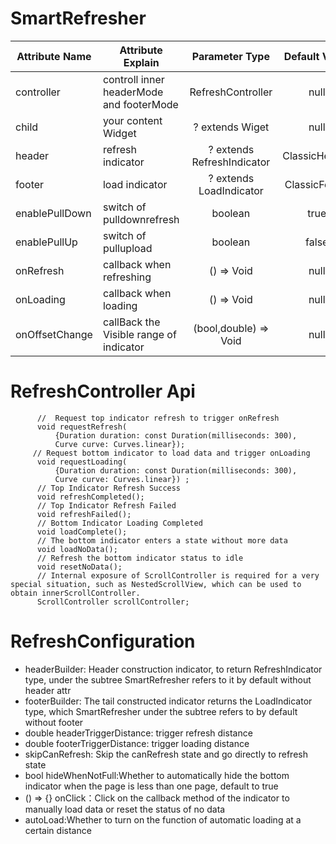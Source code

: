 
# SmartRefresher

| Attribute Name     |     Attribute Explain     | Parameter Type | Default Value  | requirement |
|---------|--------------------------|:-----:|:-----:|:-----:|
| controller | controll inner headerMode and footerMode  | RefreshController | null | necessary |
| child      | your content  Widget   | ? extends Wiget   |   null |  optional |
| header | refresh indicator  | ? extends RefreshIndicator  | ClassicHeader | optional|
| footer | load indicator     | ? extends LoadIndicator | ClassicFooter | optional |
| enablePullDown | switch of pulldownrefresh     | boolean | true | optional |
| enablePullUp |   switch of pullupload | boolean | false | optional |
| onRefresh | callback when refreshing  | () => Void | null | optional |
| onLoading | callback when loading   | () => Void | null | optional |
| onOffsetChange | callBack the Visible range of indicator  | (bool,double) => Void | null | optional |


# RefreshController Api

```
      //  Request top indicator refresh to trigger onRefresh
      void requestRefresh(
          {Duration duration: const Duration(milliseconds: 300),
          Curve curve: Curves.linear});
     // Request bottom indicator to load data and trigger onLoading
      void requestLoading(
          {Duration duration: const Duration(milliseconds: 300),
          Curve curve: Curves.linear}) ;
      // Top Indicator Refresh Success
      void refreshCompleted();
      // Top Indicator Refresh Failed
      void refreshFailed();
      // Bottom Indicator Loading Completed
      void loadComplete();
      // The bottom indicator enters a state without more data
      void loadNoData();
      // Refresh the bottom indicator status to idle
      void resetNoData();
      // Internal exposure of ScrollController is required for a very special situation, such as NestedScrollView, which can be used to obtain innerScrollController.
      ScrollController scrollController;

```

# RefreshConfiguration
* headerBuilder: Header construction indicator, to return RefreshIndicator type, under the subtree SmartRefresher refers to it by default without header attr
* footerBuilder: The tail constructed indicator returns the LoadIndicator type, which SmartRefresher under the subtree refers to by default without footer
* double headerTriggerDistance: trigger refresh distance
* double footerTriggerDistance: trigger loading distance
* skipCanRefresh: Skip the canRefresh state and go directly to refresh state
* bool hideWhenNotFull:Whether to automatically hide the bottom indicator when the page is less than one page, default to true
* () => {} onClick：Click on the callback method of the indicator to manually load data or reset the status of no data
* autoLoad:Whether to turn on the function of automatic loading at a certain distance